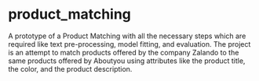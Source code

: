 # product_matching
A prototype of a Product Matching with all the necessary steps which are required like text pre-processing, model fitting, and evaluation. The project is an attempt to match products offered by the company Zalando to the same products offered by Aboutyou using attributes like the product title, the color, and the product description.
